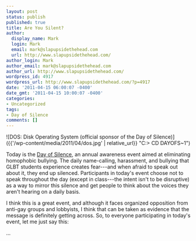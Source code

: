 ```yaml
---
layout: post
status: publish
published: true
title: Are You Silent?
author:
  display_name: Mark
  login: Mark
  email: mark@slapupsidethehead.com
  url: http://www.slapupsidethehead.com/
author_login: Mark
author_email: mark@slapupsidethehead.com
author_url: http://www.slapupsidethehead.com/
wordpress_id: 4917
wordpress_url: http://www.slapupsidethehead.com/?p=4917
date: '2011-04-15 06:00:07 -0400'
date_gmt: '2011-04-15 10:00:07 -0400'
categories:
- Uncategorized
tags:
- Day of Silence
comments: []
---
```

![DOS: Disk Operating System (official sponsor of the Day of Silence)]({{'/wp-content/media/2011/04/dos.jpg' | relative_url}} "C:\> CD DAYOFS~1")

Today is the [Day of Silence](http://www.dayofsilence.org/ "Help break the silence by using it."), an annual awareness event aimed at eliminating homophobic bullying. The daily name-calling, harassment, and bullying that GLBT students experience creates fear---and when afraid to speak out about it, they end up silenced. Participants in today's event choose not to speak throughout the day (except in class---the intent isn't to be disruptive) as a way to mirror this silence and get people to think about the voices they aren't hearing on a daily basis.

I think this is a great event, and although it faces organized opposition from anti-gay groups and lobbyists, I think that can be taken as evidence that the message is definitely getting across. So, to everyone participating in today's event, let me just say this:

...

&nbsp;

